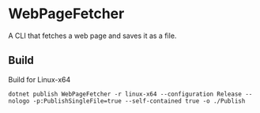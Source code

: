 # WebPageFetcher
A CLI that fetches a web page and saves it as a file.


## Build

Build for Linux-x64

```
dotnet publish WebPageFetcher -r linux-x64 --configuration Release --nologo -p:PublishSingleFile=true --self-contained true -o ./Publish
```